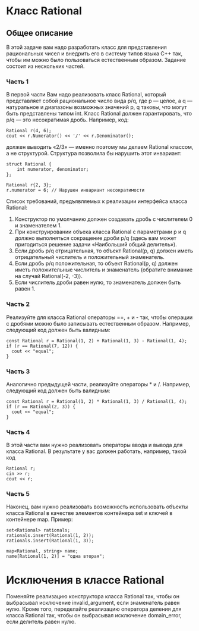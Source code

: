# Класс Rational

## Общее описание
В этой задаче вам надо разработать класс для представления рациональных чисел и внедрить его в систему типов языка С++ так, чтобы им можно было пользоваться естественным образом. Задание состоит из нескольких частей.

### Часть 1
В первой части Вам надо реализовать класс Rational, который представляет собой рациональное число вида p/q, где p — целое, а q — натуральное и диапазоны возможных значений p, q таковы, что могут быть представлены типом int. 
Класс Rational должен гарантировать, что p/q — это несократимая дробь. 
Например, код:
```
Rational r(4, 6);
cout << r.Numerator() << '/' << r.Denominator();
```
должен выводить «2/3» — именно поэтому мы делаем Rational классом, а не структурой. Структура позволила бы нарушить этот инвариант:
```
struct Rational {
    int numerator, denominator;
};

Rational r{2, 3};
r.numerator = 6; // Нарушен инвариант несократимости
```
Список требований, предъявляемых к реализации интерфейса класса Rational:
1. Конструктор по умолчанию должен создавать дробь с числителем 0 и знаменателем 1.
2. При конструировании объека класса Rational с параметрами p и q должно выполняться сокращение дроби p/q (здесь вам может пригодиться решение задачи «Наибольший общий делитель»).
3. Если дробь p/q отрицательная, то объект Rational(p, q) должен иметь отрицательный числитель и положительный знаменатель.
4. Если дробь p/q положительная, то объект Rational(p, q) должен иметь положительные числитель и знаменатель (обратите внимание на случай Rational(-2, -3)).
5. Если числитель дроби равен нулю, то знаменатель должен быть равен 1.

### Часть 2
Реализуйте для класса Rational операторы ==, + и - так, чтобы операции с дробями можно было записывать естественным образом. 
Например, следующий код должен быть валидным:
```
const Rational r = Rational(1, 2) + Rational(1, 3) - Rational(1, 4);
if (r == Rational(7, 12)) {
  cout << "equal";
}
```
### Часть 3
Аналогично предыдущей части, реализуйте операторы * и /. Например, следующий код должен быть валидным:
```
const Rational r = Rational(1, 2) * Rational(1, 3) / Rational(1, 4);
if (r == Rational(2, 3)) {
  cout << "equal";
}
```
### Часть 4
В этой части вам нужно реализовать операторы ввода и вывода для класса Rational. В результате у вас должен работать, например, такой код
```
Rational r;
cin >> r;
cout << r;
```
### Часть 5
Наконец, вам нужно реализовать возможность использовать объекты класса Rational в качестве элементов контейнера set и ключей в контейнере map. 
Пример:
```
set<Rational> rationals;
rationals.insert(Rational(1, 2));
rationals.insert(Rational(1, 3));

map<Rational, string> name;
name[Rational(1, 2)] = "одна вторая";
```

# Исключения в классе Rational

Поменяйте реализацию конструктора класса Rational так, чтобы он выбрасывал исключение invalid_argument, если знаменатель равен нулю. Кроме того, переделайте реализацию оператора деления для класса Rational так, чтобы он выбрасывал исключение domain_error, если делитель равен нулю.


